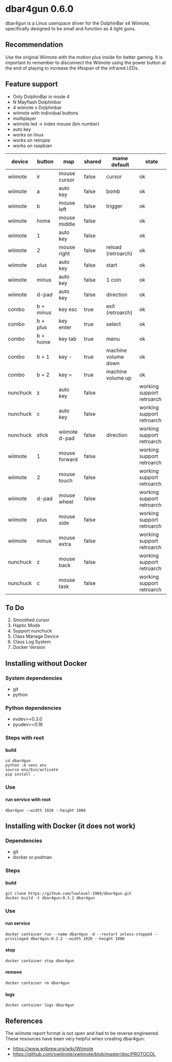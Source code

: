 # dbar4gun 0.6.0
dbar4gun is a Linux userspace driver for the DolphinBar x4 Wiimote, specifically designed to be small and function as 4 light guns.

## Recommendation
Use the original Wiimote with the motion plus inside for better gaming.
It is important to remember to disconnect the Wiimote using the power button at the end of playing to increase the lifespan of the infrared LEDs.

## Feature support
- Only DolphinBar in mode 4
- N Mayflash Dolphinbar
- 4 wiimote x Dolphinbar
- wiimote with individual buttons
- multiplayer
- wiimote led -> index mouse (bin number)
- auto key
- works on linux
- works on retropie
- works on raspbian

| device    | button    | map            | shared | mame default        | state                     |
|-----------|-----------|----------------|--------|---------------------|---------------------------|
| wiimote   | ir        | mouse cursor   | false  | cursor              | ok                        |
| wiimote   | a         | auto key       | false  | bomb                | ok                        |
| wiimote   | b         | mouse left     | false  | trigger             | ok                        |
| wiimote   | home      | mouse middle   | false  |                     | ok                        |
| wiimote   | 1         | auto key       | false  |                     | ok                        |
| wiimote   | 2         | mouse right    | false  | reload (retroarch)  | ok                        |
| wiimote   | plus      | auto key       | false  | start               | ok                        |
| wiimote   | minus     | auto key       | false  | 1 coin              | ok                        |
| wiimote   | d-pad     | auto key       | false  | direction           | ok                        |
| combo     | b + minus | key esc        | true   | exit (retroarch)    | ok                        |
| combo     | b + plus  | key enter      | true   | select              | ok                        |
| combo     | b + home  | key tab        | true   | menu                | ok                        |
| combo     | b + 1     | key -          | true   | machine volume down | ok                        |
| combo     | b + 2     | key =          | true   | machine volume up   | ok                        |
| nunchuck  | z         | auto key       | false  |                     | working support retroarch |
| nunchuck  | c         | auto key       | false  |                     | working support retroarch |
| nunchuck  | stick     | wiimote d-pad  | false  | direction           | working support retroarch |
| wiimote   | 1         | mouse forward  | false  |                     | working support retroarch |
| wiimote   | 2         | mouse touch    | false  |                     | working support retroarch |
| wiimote   | d-pad     | mouse wheel    | false  |                     | working support retroarch |
| wiimote   | plus      | mouse side     | false  |                     | working support retroarch |
| wiimote   | minus     | mouse extra    | false  |                     | working support retroarch |
| nunchuck  | z         | mouse back     | false  |                     | working support retroarch |
| nunchuck  | c         | mouse task     | false  |                     | working support retroarch |

## To Do
2. Smoothed cursor
3. Haptic Mode
4. Support nunchuck
5. Class Manage Device
6. Class Log System
7. Docker Version

## Installing without Docker
### System dependencies
- git
- python
### Python dependencies
- evdev>=0.3.0
- pyudev>=0.16

### Steps with root
#### build
~~~
cd dbar4gun
python -m venv env
source env/bin/activate
pip install .
~~~

### Use
#### run service with root
~~~
dbar4gun --width 1920 --height 1080
~~~

## Installing with Docker (it does not work)
### Dependencies
- git
- docker or podman

### Steps
#### build
~~~
git clone https://github.com/lowlevel-1989/dbar4gun.git
docker build -t dbar4gun:0.3.2 dbar4gun
~~~

### Use
#### run service
~~~
docker container run --name dbar4gun -d --restart unless-stopped --privileged dbar4gun:0.3.2 --width 1920 --height 1080
~~~
#### stop
~~~
docker container stop dbar4gun
~~~
#### remove
~~~
docker container rm dbar4gun
~~~
#### logs
~~~
docker container logs dbar4gun
~~~

## References

The wiimote report format is not open and had to be reverse engineered. These resources have been very helpful when creating dbar4gun:

- <https://www.wiibrew.org/wiki/Wiimote>
- <https://github.com/xwiimote/xwiimote/blob/master/doc/PROTOCOL>
